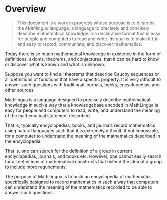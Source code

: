 # Overview

> This document is a work in progress whose purpose is to describe the *Mathlingua* language, a language to precisely and concisely describe mathematical knowledge in a declarative format that is easy for people and computers to read and write.  Its goal is to make it fun and easy to record, communiate, and discover mathematics.

Today there is so much mathematical knowledge in existence in the form of definitions, axioms, theorems, and conjectures, that it can be hard to know or discover what is known and what is unknown.

Suppose you want to find all theorems that describe Cauchy sequences or all definitions of functions that have a specific property.  It is very difficult to answer such questions with traditional journals, books, encyclopedias, and other sources.

Mathlingua is a language designed to precisely describe mathematical knowledge in such a way that a knowledgebase encoded in MathLingua is easy for people and computers to read, write, and understand the meaning of the mathematical statement described.

That is, typically encyclopedias, books, and journals record mathematics using natural languages such that it is extremely difficult, if not impossible, for a computer to understand the meaning of the mathematics described in the encyclopedia.

That is, one can search for the definition of a group in current enclyclopedias, journals, and books etc.  However, one cannot easily search for all definitions of mathematical constructs that extend the idea of a group to include more requirements.

The purpose of MathLingua is to build an encyclopedia of mathematics specifically designed to record mathematics in such a way that computers can understand the meaning of the mathematics recorded to be able to answer such questions.
